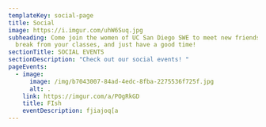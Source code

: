```yaml
---
templateKey: social-page
title: Social
image: https://i.imgur.com/uhW6Suq.jpg
subheading: Come join the women of UC San Diego SWE to meet new friends, take a
  break from your classes, and just have a good time!
sectionTitle: SOCIAL EVENTS
sectionDescription: "Check out our social events! "
pageEvents:
  - image:
      image: /img/b7043007-84ad-4edc-8fba-2275536f725f.jpg
      alt: .
    link: https://imgur.com/a/POgRkGD
    title: FIsh
    eventDescription: fjiajoq[a
---
```

